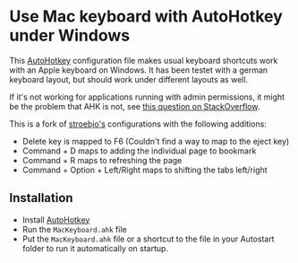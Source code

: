 Use Mac keyboard with AutoHotkey under Windows
==============================================

This [AutoHotkey](https://www.autohotkey.com/) configuration file makes usual keyboard shortcuts work with an Apple keyboard on Windows. It has been testet with a german keyboard layout, but should work under different layouts as well.

If it's not working for applications running with admin permissions, it might be the problem that AHK is not, see [this question on StackOverflow](https://stackoverflow.com/a/8457852/723769).

This is a fork of [stroebjo's](https://github.com/stroebjo/autohotkey-windows-mac-keyboard) configurations with the following additions: 


- Delete key is mapped to F6 (Couldn't find a way to map to the eject key) 
- Command + D maps to adding the individual page to bookmark 
- Command + R maps to refreshing the page
- Command + Option + Left/Right maps to shifting the tabs left/right

Installation
------------

- Install [AutoHotkey](https://www.autohotkey.com/) 
- Run the `MacKeyboard.ahk` file
- Put the `MacKeyboard.ahk` file or a shortcut to the file in your Autostart folder to run it automatically on startup.
